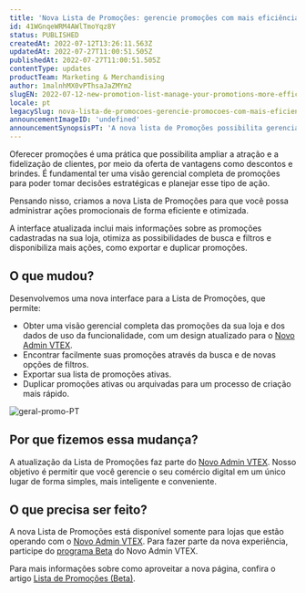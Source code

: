 ```yaml
---
title: 'Nova Lista de Promoções: gerencie promoções com mais eficiência'
id: 41WGnqeWRM4AWlTmoYqz8Y
status: PUBLISHED
createdAt: 2022-07-12T13:26:11.563Z
updatedAt: 2022-07-27T11:00:51.505Z
publishedAt: 2022-07-27T11:00:51.505Z
contentType: updates
productTeam: Marketing & Merchandising
author: 1malnhMX0vPThsaJaZMYm2
slugEN: 2022-07-12-new-promotion-list-manage-your-promotions-more-efficiently
locale: pt
legacySlug: nova-lista-de-promocoes-gerencie-promocoes-com-mais-eficiencia
announcementImageID: 'undefined'
announcementSynopsisPT: 'A nova lista de Promoções possibilita gerenciar as promoções da sua loja de forma mais completa e otimizada.'
---
```


Oferecer promoções é uma prática que possibilita ampliar a atração e a fidelização de clientes, por meio da oferta de vantagens como descontos e brindes. É fundamental ter uma visão gerencial completa de promoções para poder tomar decisões estratégicas e planejar esse tipo de ação.

Pensando nisso, criamos a nova Lista de Promoções para que você possa administrar ações promocionais de forma eficiente e otimizada.

A interface atualizada inclui mais informações sobre as promoções cadastradas na sua loja, otimiza as possibilidades de busca e filtros e disponibiliza mais ações, como exportar e duplicar promoções.

## O que mudou?

Desenvolvemos uma nova interface para a Lista de Promoções, que permite:

* Obter uma visão gerencial completa das promoções da sua loja e dos dados de uso da funcionalidade, com um design atualizado para o [Novo Admin VTEX](https://content.vtex.com/join-new-admin-beta-program-pt/?utm_source=announcement&utm_medium=help_center&utm_campaign=promotions_list).
* Encontrar facilmente suas promoções através da busca e de novas opções de filtros.
* Exportar sua lista de promoções ativas.
* Duplicar promoções ativas ou arquivadas para um processo de criação mais rápido.

![geral-promo-PT](https://cdn.statically.io/gh/vtexdocs/help-center-content/refs/heads/main/docs/pt/announcements/2022/julho/2022-07-12-nova-lista-de-promocoes-gerencie-promocoes-com-mais-eficiencia_1.png)

## Por que fizemos essa mudança?

A atualização da Lista de Promoções faz parte do [Novo Admin VTEX](hhttps://content.vtex.com/join-new-admin-beta-program-pt/?utm_source=announcement&utm_medium=help_center&utm_campaign=promotions_list). Nosso objetivo é permitir que você gerencie o seu comércio digital em um único lugar de forma simples, mais inteligente e conveniente.

## O que precisa ser feito?

A nova Lista de Promoções está disponível somente para lojas que estão operando com o [Novo Admin VTEX](/pt/announcements/bem-vindo-ao-novo-admin-vtex--5tLPBodp6Xu03vYdyBTGTa). Para fazer parte da nova experiência, participe do [programa Beta](https://content.vtex.com/join-new-admin-beta-program-pt/?utm_source=announcement&utm_medium=help_center&utm_campaign=promotions_list) do Novo Admin VTEX.

Para mais informações sobre como aproveitar a nova página, confira o artigo [Lista de Promoções (Beta)](/pt/tutorial/lista-de-promocoes-beta--4yB7nNdliiFxBTXE19GCIi).
